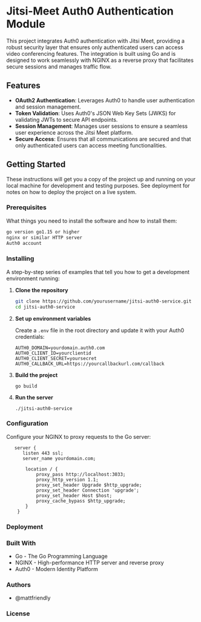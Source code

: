 # Jitsi-Meet Auth0 Authentication Module

This project integrates Auth0 authentication with Jitsi Meet, providing a robust security layer that ensures only authenticated users can access video conferencing features. The integration is built using Go and is designed to work seamlessly with NGINX as a reverse proxy that facilitates secure sessions and manages traffic flow.

## Features

- **OAuth2 Authentication**: Leverages Auth0 to handle user authentication and session management.
- **Token Validation**: Uses Auth0's JSON Web Key Sets (JWKS) for validating JWTs to secure API endpoints.
- **Session Management**: Manages user sessions to ensure a seamless user experience across the Jitsi Meet platform.
- **Secure Access**: Ensures that all communications are secured and that only authenticated users can access meeting functionalities.

## Getting Started

These instructions will get you a copy of the project up and running on your local machine for development and testing purposes. See deployment for notes on how to deploy the project on a live system.

### Prerequisites

What things you need to install the software and how to install them:

```bash
go version go1.15 or higher
nginx or similar HTTP server
Auth0 account
```

### Installing

A step-by-step series of examples that tell you how to get a development environment running:

1. **Clone the repository**
   
   ```bash
   git clone https://github.com/yourusername/jitsi-auth0-service.git
   cd jitsi-auth0-service
   ```

2. **Set up environment variables**

   Create a `.env` file in the root directory and update it with your Auth0 credentials:

   ```
   AUTH0_DOMAIN=yourdomain.auth0.com
   AUTH0_CLIENT_ID=yourclientid
   AUTH0_CLIENT_SECRET=yoursecret
   AUTH0_CALLBACK_URL=https://yourcallbackurl.com/callback
   ```
3. **Build the project**

   ```go build```

4. **Run the server**

   ```./jitsi-auth0-service```

### Configuration

Configure your NGINX to proxy requests to the Go server:

```
   server {
      listen 443 ssl;
      server_name yourdomain.com;

       location / {
           proxy_pass http://localhost:3033;
           proxy_http_version 1.1;
           proxy_set_header Upgrade $http_upgrade;
           proxy_set_header Connection 'upgrade';
           proxy_set_header Host $host;
           proxy_cache_bypass $http_upgrade;
       }
    }
```

### Deployment

### Built With

- Go - The Go Programming Language
- NGINX - High-performance HTTP server and reverse proxy
- Auth0 - Modern Identity Platform

### Authors

- @mattfriendly

### License


